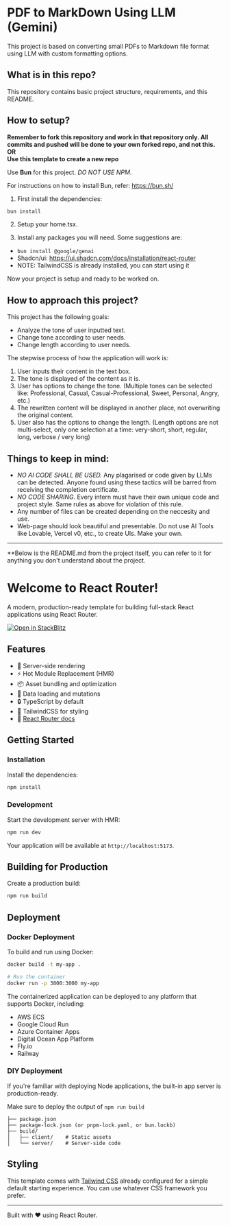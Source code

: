 # PDF to MarkDown Using LLM (Gemini)

This project is based on converting small PDFs to Markdown file format using LLM with custom formatting options.

## What is in this repo?

This repository contains basic project structure, requirements, and this README.

## How to setup?

**Remember to fork this repository and work in that repository only. All commits and pushed will be done to your own forked repo, and not this.** \
**OR** \
**Use this template to create a new repo**

Use **Bun** for this project. _DO NOT USE NPM_.

For instructions on how to install Bun, refer: https://bun.sh/

1. First install the dependencies:

```bash
bun install
```

2. Setup your home.tsx.

3. Install any packages you will need. Some suggestions are:

- `bun install @google/genai`
- Shadcn/ui: https://ui.shadcn.com/docs/installation/react-router
- NOTE: TailwindCSS is already installed, you can start using it

Now your project is setup and ready to be worked on.

## How to approach this project?

This project has the following goals:

- Analyze the tone of user inputted text.
- Change tone according to user needs.
- Change length according to user needs.

The stepwise process of how the application will work is:

1. User inputs their content in the text box.
2. The tone is displayed of the content as it is.
3. User has options to change the tone. (Multiple tones can be selected like: Professional, Casual, Casual-Professional, Sweet, Personal, Angry, etc.)
4. The rewritten content will be displayed in another place, not overwriting the original content.
5. User also has the options to change the length. (Length options are not multi-select, only one selection at a time: very-short, short, regular, long, verbose / very long)

## Things to keep in mind:

- _NO AI CODE SHALL BE USED._ Any plagarised or code given by LLMs can be detected. Anyone found using these tactics will be barred from receiving the completion certificate.
- _NO CODE SHARING_. Every intern must have their own unique code and project style. Same rules as above for violation of this rule.
- Any number of files can be created depending on the neccesity and use.
- Web-page should look beautiful and presentable. Do not use AI Tools like Lovable, Vercel v0, etc., to create UIs. Make your own.

---

\*\*Below is the README.md from the project itself, you can refer to it for anything you don't understand about the project.

# Welcome to React Router!

A modern, production-ready template for building full-stack React applications using React Router.

[![Open in StackBlitz](https://developer.stackblitz.com/img/open_in_stackblitz.svg)](https://stackblitz.com/github/remix-run/react-router-templates/tree/main/default)

## Features

- 🚀 Server-side rendering
- ⚡️ Hot Module Replacement (HMR)
- 📦 Asset bundling and optimization
- 🔄 Data loading and mutations
- 🔒 TypeScript by default
- 🎉 TailwindCSS for styling
- 📖 [React Router docs](https://reactrouter.com/)

## Getting Started

### Installation

Install the dependencies:

```bash
npm install
```

### Development

Start the development server with HMR:

```bash
npm run dev
```

Your application will be available at `http://localhost:5173`.

## Building for Production

Create a production build:

```bash
npm run build
```

## Deployment

### Docker Deployment

To build and run using Docker:

```bash
docker build -t my-app .

# Run the container
docker run -p 3000:3000 my-app
```

The containerized application can be deployed to any platform that supports Docker, including:

- AWS ECS
- Google Cloud Run
- Azure Container Apps
- Digital Ocean App Platform
- Fly.io
- Railway

### DIY Deployment

If you're familiar with deploying Node applications, the built-in app server is production-ready.

Make sure to deploy the output of `npm run build`

```
├── package.json
├── package-lock.json (or pnpm-lock.yaml, or bun.lockb)
├── build/
│   ├── client/    # Static assets
│   └── server/    # Server-side code
```

## Styling

This template comes with [Tailwind CSS](https://tailwindcss.com/) already configured for a simple default starting experience. You can use whatever CSS framework you prefer.

---

Built with ❤️ using React Router.
